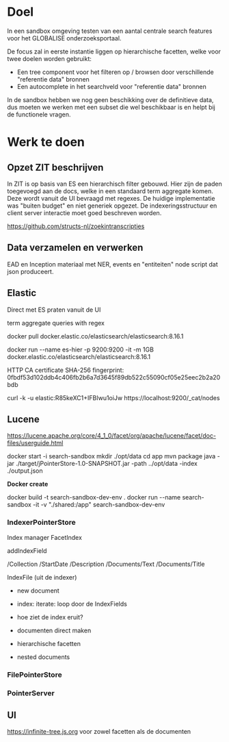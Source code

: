 # Doel

In een sandbox omgeving testen van een aantal centrale search features voor het GLOBALISE onderzoeksportaal.

De focus zal in eerste instantie liggen op hierarchische facetten, welke voor twee doelen worden gebruikt:

- Een tree component voor het filteren op / browsen door  verschillende "referentie data" bronnen
- Een autocomplete in het searchveld voor "referentie data" bronnen

In de sandbox hebben we nog geen beschikking over de definitieve data,
dus moeten we werken met een subset die wel beschikbaar is en helpt bij de functionele vragen.

# Werk te doen
## Opzet ZIT beschrijven

In ZIT is op basis van ES een hierarchisch filter gebouwd. Hier zijn de paden toegevoegd aan de docs,
welke in een standaard term aggregate komen. Deze wordt vanuit de UI bevraagd met regexes. De huidige
implementatie was "buiten budget" en niet generiek opgezet. De indexeringsstructuur en
client server interactie moet goed beschreven worden.

https://github.com/structs-nl/zoekintranscripties

## Data verzamelen en verwerken

EAD en Inception materiaal met NER, events en "entiteiten"
node script dat json produceert.

## Elastic
	
Direct met ES praten vanuit de UI

term aggregate queries with regex

docker pull docker.elastic.co/elasticsearch/elasticsearch:8.16.1

docker run --name es-hier -p 9200:9200 -it -m 1GB docker.elastic.co/elasticsearch/elasticsearch:8.16.1

HTTP CA certificate SHA-256 fingerprint:
0fbdf53d102ddb4c406fb2b6a7d3645f89db522c55090cf05e25eec2b2a20bdb

curl -k -u elastic:R85keXC1+IFBIwu1oiJw https://localhost:9200/_cat/nodes

## Lucene


https://lucene.apache.org/core/4_1_0/facet/org/apache/lucene/facet/doc-files/userguide.html






docker start -i search-sandbox
mkdir ./opt/data
cd app
mvn package
java -jar ./target/jPointerStore-1.0-SNAPSHOT.jar -path ../opt/data -index ./output.json








**Docker create**

docker build -t search-sandbox-dev-env .
docker run --name search-sandbox -it -v "./shared:/app" search-sandbox-dev-env


### IndexerPointerStore

Index manager
FacetIndex



addIndexField

/Collection
/StartDate
/Description
/Documents/Text
/Documents/Title


IndexFile (uit de indexer)
 - new document
 - index: iterate: loop door de IndexFields
 
 - hoe ziet de index eruit?
 - documenten direct maken

 - hierarchische facetten
 - nested documents
 
 
 
 
### FilePointerStore

### PointerServer


## UI

https://infinite-tree.js.org
voor zowel facetten als de documenten
	
